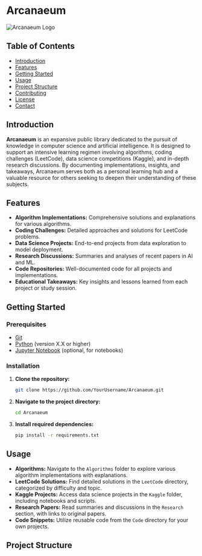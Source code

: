 # Arcanaeum

![Arcanaeum Logo](path/to/logo.png)

## Table of Contents
- [Introduction](#introduction)
- [Features](#features)
- [Getting Started](#getting-started)
- [Usage](#usage)
- [Project Structure](#project-structure)
- [Contributing](#contributing)
- [License](#license)
- [Contact](#contact)

## Introduction

**Arcanaeum** is an expansive public library dedicated to the pursuit of knowledge in computer science and artificial intelligence. It is designed to support an intensive learning regimen involving algorithms, coding challenges (LeetCode), data science competitions (Kaggle), and in-depth research discussions. By documenting implementations, insights, and takeaways, Arcanaeum serves both as a personal learning hub and a valuable resource for others seeking to deepen their understanding of these subjects.

## Features

- **Algorithm Implementations:** Comprehensive solutions and explanations for various algorithms.
- **Coding Challenges:** Detailed approaches and solutions for LeetCode problems.
- **Data Science Projects:** End-to-end projects from data exploration to model deployment.
- **Research Discussions:** Summaries and analyses of recent papers in AI and ML.
- **Code Repositories:** Well-documented code for all projects and implementations.
- **Educational Takeaways:** Key insights and lessons learned from each project or study session.

## Getting Started

### Prerequisites

- [Git](https://git-scm.com/)
- [Python](https://www.python.org/) (version X.X or higher)
- [Jupyter Notebook](https://jupyter.org/) (optional, for notebooks)

### Installation

1. **Clone the repository:**
    ```bash
    git clone https://github.com/YourUsername/Arcanaeum.git
    ```
2. **Navigate to the project directory:**
    ```bash
    cd Arcanaeum
    ```
3. **Install required dependencies:**
    ```bash
    pip install -r requirements.txt
    ```

## Usage

- **Algorithms:** Navigate to the `Algorithms` folder to explore various algorithm implementations with explanations.
- **LeetCode Solutions:** Find detailed solutions in the `LeetCode` directory, categorized by difficulty and topic.
- **Kaggle Projects:** Access data science projects in the `Kaggle` folder, including notebooks and scripts.
- **Research Papers:** Read summaries and discussions in the `Research` section, with links to original papers.
- **Code Snippets:** Utilize reusable code from the `Code` directory for your own projects.

## Project Structure


